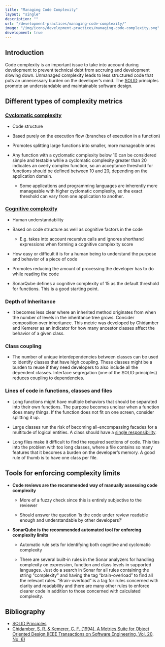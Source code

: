 ```yaml
---
title: "Managing Code Complexity"
layout: "single"
description: ""
url: "/development-practices/managing-code-complexity/"
image: "/img/icons/development-practices/managing-code-complexity.svg"
development: true
---
```


## Introduction

Code complexity is an important issue to take into account during development to prevent technical debt from accruing and development slowing down. Unmanaged complexity leads to less structured code that puts an unnecessary burden on the developer’s mind. The [SOLID](<https://en.wikipedia.org/wiki/SOLID_(object-oriented_design)>) principles promote an understandable and maintainable software design.

## Different types of complexity metrics

### [Cyclomatic complexity](https://en.wikipedia.org/wiki/Cyclomatic_complexity)

- Code structure

- Based purely on the execution flow (branches of execution in a function)

- Promotes splitting large functions into smaller, more manageable ones

- Any function with a cyclomatic complexity below 10 can be considered simple and testable while a cyclomatic complexity greater than 20 indicates an overly complex function, so an acceptance threshold for functions should be defined between 10 and 20, depending on the application domain.

  - Some applications and programming languages are inherently more manageable with higher cyclomatic complexity, so the exact threshold can vary from one application to another.

### [Cognitive complexity](https://www.sonarsource.com/docs/CognitiveComplexity.pdf)

- Human understandability

- Based on code structure as well as cognitive factors in the code

  - E.g. takes into account recursive calls and ignores shorthand expressions when forming a cognitive complexity score

- How easy or difficult it is for a human being to understand the purpose and behavior of a piece of code

- Promotes reducing the amount of processing the developer has to do while reading the code

- SonarQube defines a cognitive complexity of 15 as the default threshold for functions. This is a good starting point.

### Depth of Inheritance

- It becomes less clear where an inherited method originates from when the number of levels in the inheritance tree grows. Consider composition over inheritance. This metric was developed by Chidamber and Kemerer as an indicator for how many ancestor classes affect the behavior of a given class.

### Class coupling

- The number of unique interdependencies between classes can be used to identify classes that have high coupling. These classes might be a burden to reuse if they need developers to also include all the dependent classes. Interface segregation (one of the SOLID principles) reduces coupling to dependencies.

### Lines of code in functions, classes and files

- Long functions might have multiple behaviors that should be separated into their own functions. The purpose becomes unclear when a function does many things. If the function does not fit on one screen, consider splitting it up.

- Large classes run the risk of becoming all-encompassing facades for a multitude of logical entities. A class should have a [single responsibility](https://en.wikipedia.org/wiki/Single_responsibility_principle).

- Long files make it difficult to find the required sections of code. This ties into the problem with too long classes, where a file contains so many features that it becomes a burden on the developer’s memory. A good rule of thumb is to have one class per file.

## Tools for enforcing complexity limits

- **Code reviews are the recommended way of manually assessing code complexity**

  - More of a fuzzy check since this is entirely subjective to the reviewer

  - Should answer the question ‘Is the code under review readable enough and understandable by other developers?’

- **SonarQube is the recommended automated tool for enforcing complexity limits**

  - Automatic rule sets for identifying both cognitive and cyclomatic complexity

  - There are several built-in rules in the Sonar analyzers for handling complexity on expression, function and class levels in supported languages. Just do a search in Sonar for all rules containing the string "complexity" and having the tag “brain-overload” to find all the relevant rules. “Brain-overload” is a tag for rules concerned with clarity and readability and there are many other rules to enforce clearer code in addition to those concerned with calculated complexity.

## Bibliography

- [SOLID Principles](http://web.archive.org/web/20201106092202/http://butunclebob.com/ArticleS.UncleBob.PrinciplesOfOod)
- [Chidamber, S. R. & Kemerer, C. F. (1994). A Metrics Suite for Object Oriented Design (IEEE Transactions on Software Engineering, Vol. 20, No. 6)](https://www.pitt.edu/~ckemerer/CK%20research%20papers/MetricForOOD_ChidamberKemerer94.pdf)
